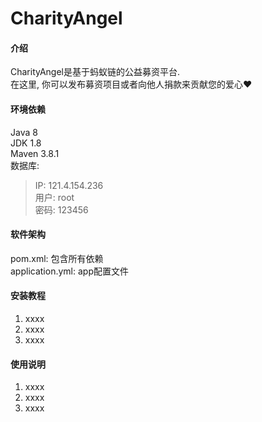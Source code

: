 # CharityAngel

#### 介绍
CharityAngel是基于蚂蚁链的公益募资平台.\
在这里, 你可以发布募资项目或者向他人捐款来贡献您的爱心❤️

#### 环境依赖
Java 8\
JDK 1.8\
Maven 3.8.1\
数据库:
>IP: 121.4.154.236\
用户: root\
密码: 123456

#### 软件架构
pom.xml: 包含所有依赖\
application.yml: app配置文件


#### 安装教程

1.  xxxx
2.  xxxx
3.  xxxx

#### 使用说明

1.  xxxx
2.  xxxx
3.  xxxx

